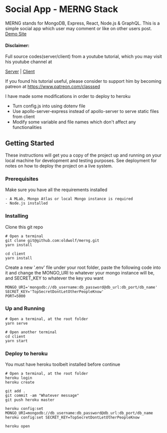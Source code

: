# Social App - MERNG Stack

MERNG stands for MongoDB, Express, React, Node.js & GraphQL. This is a simple social app which user may comment or like on other users post.
[Demo Site](https://mysterious-thicket-27635.herokuapp.com/)

#### Disclaimer:
Full source codes(server/client) from a youtube tutorial, which you may visit his youtube channel at 

[Server](https://www.youtube.com/watch?v=YBydg_Ui02Q&list=PLMhAeHCz8S3_CTiWMQhL6YxX7vZ7z84Zo) | 
[Client](https://www.youtube.com/watch?v=_DqPiZPKkgY&list=PLMhAeHCz8S3_pgb-j51QnCEhXNj5oyl8n)

If you found his tutorial useful, please consider to support him by becoming patreon at
<https://www.patreon.com/classsed>

I have made some modifications in order to deploy to heroku
- Turn config.js into using dotenv file
- Use apollo-server-express instead of apollo-server to serve static files from client
- Modify some variable and file names which don't affect any functionalities

## Getting Started

These instructions will get you a copy of the project up and running on your local machine for development and testing purposes. See deployment for notes on how to deploy the project on a live system.

### Prerequisites

Make sure you have all the requirements installed

```
- A MLab, Mongo Atlas or local Mongo instance is required
- Node.js installed
```

### Installing

Clone this git repo

```
# Open a terminal
git clone git@github.com:oldwolf/merng.git
yarn install

cd client
yarn install

```

Create a new '.env' file under your root folder, paste the following code into it and change the MONGO_URI to whatever your mongo instance will be, and SECRET_KEY to whatever the key you want

```
MONGO_URI='mongodb://db_username:db_password@db_url:db_port/db_name'
SECRET_KEY='TopSecretDontLetOtherPeopleKnow'
PORT=5000
```

### Up and Running
```
# Open a terminal, at the root folder
yarn serve

# Open another terminal
cd client
yarn start
```

### Deploy to heroku
You must have heroku toolbelt installed before continue
```
# Open a terminal, at the root folder
heroku login
heroku create

git add .
git commit -am "Whatever message"
git push heroku master

heroku config:set MONGO_URI=mongodb://db_username:db_password@db_url:db_port/db_name
heroku config:set SECRET_KEY=TopSecretDontLetOtherPeopleKnow

heroku open
```